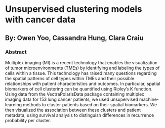 # Unsupervised clustering models with cancer data
## By: Owen Yoo, Cassandra Hung, Clara Craiu


### Abstract

Multiplex imaging (MI) is a recent technology that enables the visualization of tumor microenvironments (TMEs) by identifying and labeling the types of cells within a tissue. This technology has raised many questions regarding the spatial patterns of cell types within TMEs and their possible relationships with patient characteristics and outcomes. In particular, spatial biomarkers of cell clustering can be quantified using Ripley’s K function. Using data from the VectraPolarisData package containing multiplex imaging data for 153 lung cancer patients, we used unsupervised machine-learning methods to cluster patients based on their spatial biomarkers. We then visualized the association between these clusters and patient metadata, using survival analysis to distinguish differences in recurrence probability per cluster.
